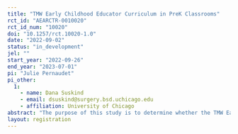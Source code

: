 ```yaml
---
title: "TMW Early Childhood Educator Curriculum in PreK Classrooms"
rct_id: "AEARCTR-0010020"
rct_id_num: "10020"
doi: "10.1257/rct.10020-1.0"
date: "2022-09-02"
status: "in_development"
jel: ""
start_year: "2022-09-26"
end_year: "2023-07-01"
pi: "Julie Pernaudet"
pi_other:
  1:
    - name: Dana Suskind
    - email: dsuskind@surgery.bsd.uchicago.edu
    - affiliation: University of Chicago
abstract: "The purpose of this study is to determine whether the TMW Early Childhood Educator professional development course (TMW-ECE) can improve preschool teachers’ knowledge and classroom practices, and whether those improvements impact school readiness outcomes of the children in those classrooms. We will also measure potential spillover effects on the knowledge and behaviors of the parents whose children are in classrooms of teachers who have received the intervention."
layout: registration
---
```


